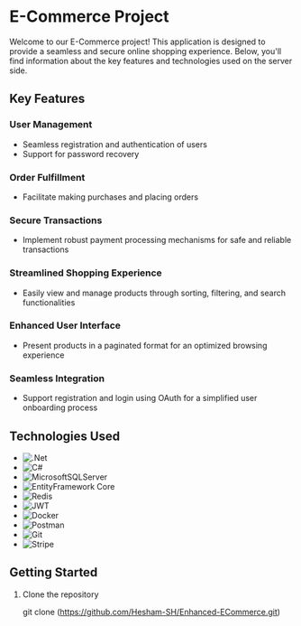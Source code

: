 # E-Commerce Project

Welcome to our E-Commerce project! This application is designed to provide a seamless and secure online shopping experience. Below, you'll find information about the key features and technologies used on the server side.

## Key Features

### User Management
- Seamless registration and authentication of users
- Support for password recovery

### Order Fulfillment
- Facilitate making purchases and placing orders

### Secure Transactions
- Implement robust payment processing mechanisms for safe and reliable transactions

### Streamlined Shopping Experience
- Easily view and manage products through sorting, filtering, and search functionalities

### Enhanced User Interface
- Present products in a paginated format for an optimized browsing experience

### Seamless Integration
- Support registration and login using OAuth for a simplified user onboarding process

## Technologies Used
- ![.Net](https://img.shields.io/badge/.NET-5C2D91?style=for-the-badge&logo=.net&logoColor=white)
- ![C#](https://img.shields.io/badge/c%23-%23239120.svg?style=for-the-badge&logo=csharp&logoColor=white)
- ![MicrosoftSQLServer](https://img.shields.io/badge/Microsoft%20SQL%20Server-CC2927?style=for-the-badge&logo=microsoft%20sql%20server&logoColor=white)
- ![EntityFramework Core](https://img.shields.io/badge/Entity%20Framework%20Core-626CD9?style=for-the-badge&logo=entity%20framework%20core&logoColor=white)
- ![Redis](https://img.shields.io/badge/redis-%23DD0031.svg?style=for-the-badge&logo=redis&logoColor=white)
- ![JWT](https://img.shields.io/badge/JWT-black?style=for-the-badge&logo=JSON%20web%20tokens)
- ![Docker](https://img.shields.io/badge/docker-%230db7ed.svg?style=for-the-badge&logo=docker&logoColor=white)
- ![Postman](https://img.shields.io/badge/Postman-FF6C37?style=for-the-badge&logo=postman&logoColor=white)
- ![Git](https://img.shields.io/badge/git-%23F05033.svg?style=for-the-badge&logo=git&logoColor=white)
- ![Stripe](https://img.shields.io/badge/Stripe-626CD9?style=for-the-badge&logo=Stripe&logoColor=white)

## Getting Started
1. Clone the repository

   git clone (https://github.com/Hesham-SH/Enhanced-ECommerce.git)


